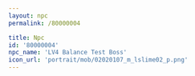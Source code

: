 ```yaml
---
layout: npc
permalink: /80000004

title: Npc
id: '80000004'
npc_name: 'LV4 Balance Test Boss'
icon_url: 'portrait/mob/02020107_m_lslime02_p.png'
---
```

